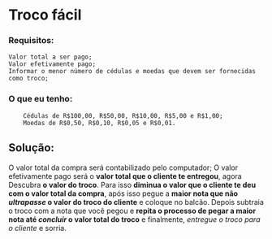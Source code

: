 # Troco fácil   

### Requisitos:
```
Valor total a ser pago;
Valor efetivamente pago;
Informar o menor número de cédulas e moedas que devem ser fornecidas como troco;
```
 
 ### O que eu tenho:
``` 
    Cédulas de R$100,00, R$50,00, R$10,00, R$5,00 e R$1,00;
    Moedas de R$0,50, R$0,10, R$0,05 e R$0,01.
```

## Solução: 
O valor total da compra será contabilizado pelo computador; O valor efetivamente pago será o **valor total que o cliente te entregou**, agora Descubra **o valor do troco**. Para isso **diminua o valor que o cliente te deu com o valor total da compra**, após isso pegue a **maior nota que não _ultrapasse_ o valor do troco do cliente** e coloque no balcão. Depois subtraia o troco com a nota que você pegou e **repita o processo de pegar a maior nota até _concluir_ o valor total do troco** e finalmente, _entregue o troco para o cliente_ e sorria.

 



